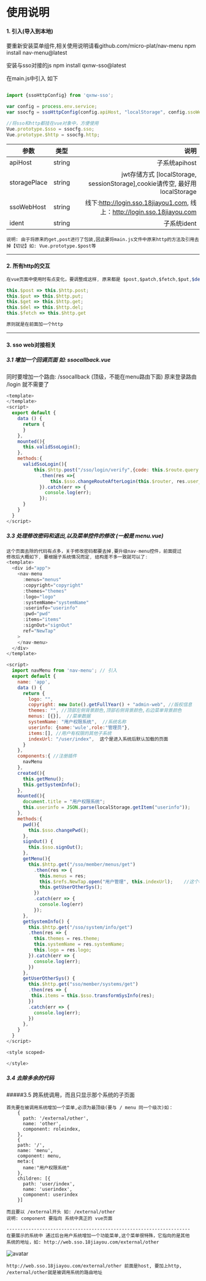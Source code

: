 # 使用说明

#### 1. 引入(导入到本地)

要重新安装菜单组件,相关使用说明请看github.com/micro-plat/nav-menu
npm install nav-menu@latest

安装与sso对接的js
npm install qxnw-sso@latest


在main.js中引入 如下
``` js

import {ssoHttpConfig} from 'qxnw-sso';

var config = process.env.service;
var ssocfg = ssoHttpConfig(config.apiHost, "localStorage", config.ssoWebHost, config.Ident);

//将sso和http都挂在vue对象中，方便使用
Vue.prototype.$sso = ssocfg.sso; 
Vue.prototype.$http = ssocfg.http;
```

参数|类型|说明
--|:--:|--:
apiHost|string| 子系统apihost
storagePlace |string|jwt存储方式 [localStorage, sessionStorage],cookie请传空, 最好用 localStorage
ssoWebHost |string| 线下:http://login.sso.18jiayou1.com, 线上：http://login.sso.18jiayou.com
ident|string|子系统ident

```
说明: 由于将原来的get,post进行了包装,因此要将main.js文件中原来http的方法及引用去掉【切记】如: Vue.prototype.$post等
```
---

#### 2. 所有http的交互

``` js
在vue页面中使用时有点变化，要调整成这样, 原来都是 $post,$patch,$fetch,$put,$del(这些都要替换)

this.$post => this.$http.post;
this.$put => this.$http.put;
this.$get => this.$http.get;
this.$del => this.$http.del;
this.$fetch => this.$http.get

原则就是在前面加一个http
```
---

#### 3. sso web对接相关

##### 3.1 增加一个回调页面 如: ssocallback.vue
同时要增加一个路由: /ssocallback (顶级，不能在menu路由下面)
原来登录路由 /login 就不需要了

``` js
<template>
</template>
<script>
  export default {
    data () {
      return {
      }
    },
    mounted(){
      this.validSsoLogin();
    },
    methods:{
      validSsoLogin(){
          this.$http.post("/sso/login/verify",{code: this.$route.query.code})
            .then(res =>{
                this.$sso.changeRouteAfterLogin(this.$router, res.user_name, res.role_name);
            }).catch(err => {
              console.log(err);
            });
      }
    }
  }
</script>
```

##### 3.3 处理修改密码和退出,以及菜单控件的修改 (一般是 menu.vue)
``` js
这个页面去除的代码有点多，关于修改密码都要去掉,要升级nav-menu控件，前面提过
修改后大概如下, 要根据子系统情况而定, 结构差不多一致就可以了:
<template>
  <div id="app">
    <nav-menu
      :menus="menus"
      :copyright="copyright"
      :themes="themes"
      :logo="logo"
      :systemName="systemName"
      :userinfo="userinfo"
      :pwd="pwd"
      :items="items"
      :signOut="signOut"
      ref="NewTap"
    >
    </nav-menu>
  </div>
</template>

<script>
  import navMenu from 'nav-menu'; // 引入
  export default {
    name: 'app',
    data () {
      return {
        logo: "",
        copyright: new Date().getFullYear() + "admin-web", //版权信息
        themes: "", //顶部左侧背景颜色,顶部右侧背景颜色,右边菜单背景颜色
        menus: [{}],  //菜单数据
        systemName: "用户权限系统",  //系统名称
        userinfo: {name:'wule',role:"管理员"},
        items:[], //用户有权限的其他子系统
        indexUrl: "/user/index",  这个是进入系统后默认加载的页面
      }
    },
    components:{ //注册插件
      navMenu
    },
    created(){
      this.getMenu();
      this.getSystemInfo();
    },
    mounted(){
      document.title = "用户权限系统";
      this.userinfo = JSON.parse(localStorage.getItem("userinfo"));
    },
    methods:{
      pwd(){
        this.$sso.changePwd();
      },
      signOut() {
        this.$sso.signOut();
      },
      getMenu(){
        this.$http.get("/sso/member/menus/get")
          .then(res => {
            this.menus = res;
            this.$refs.NewTap.open("用户管理", this.indexUrl);    //这个名称要根据自己系统修改
            this.getUserOtherSys();
          })
          .catch(err => {
            console.log(err)
          });
      },
      getSystemInfo() {
        this.$http.get("/sso/system/info/get")
        .then(res => {
          this.themes = res.theme;
          this.systemName = res.systemName;
          this.logo = res.logo;
        }).catch(err => {
          console.log(err);
        })
      },
      getUserOtherSys() {
        this.$http.get("sso/member/systems/get")
        .then(res => {
         this.items = this.$sso.transformSysInfo(res);
        })
        .catch(err => {
          console.log(err);
        })
      },
    }
  }
</script>

<style scoped>

</style>
```

##### 3.4 去除多余的代码

#####3.5 跨系统调用，而且只显示那个系统的子页面
```
首先要在被调用系统增加一个菜单,必须为最顶级(要与 / menu 同一个级次)如：
    {
      path: '/external/other',
      name: 'other',
      component: roleindex,
    },
    {
    path: '/',
    name: 'menu',
    component: menu,
    meta:{
      name:"用户权限系统"
    },
    children: [{
      path: 'user/index',
      name: 'userindex',
      component: userindex
    }]

而且要以 /external开头 如: /external/other
说明: component 要指向 系统中真正的 vue页面

-------------------------------------------------------------------
在要展示的系统中 通过后台用户系统增加一个功能菜单,这个菜单很特殊，它指向的是其他
系统的地址，如: http://web.sso.18jiayou.com/external/other
```
![avatar](./external.png)

```
http://web.sso.18jiayou.com/external/other 前面是host, 要加上http,  /external/other就是被调用系统的路由地址
```





